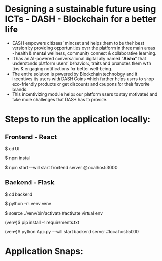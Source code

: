 # Designing a sustainable future using ICTs  - DASH - Blockchain for a better life

* DASH empowers citizens’ mindset and helps them to be their best version by providing opportunities over the platform in three main areas - health & mental wellness, community connect & collaborative learning.
* It has an AI-powered conversational digital ally named “**Aisha**” that understands platform users’ behaviors, traits and promotes them with tips & engaging notifications for better well-being.
* The entire solution is powered by Blockchain technology and it incentives its users with DASH Coins which further helps users to shop eco-friendly products or get discounts and coupons for their favorite brands. 
* This incentivizing module helps our platform users to stay motivated and take more challenges that DASH has to provide.


# Steps to run the application locally:
## Frontend - React

$ cd UI

$ npm install

$ npm start --will start frontend server @localhost:3000

## Backend - Flask

$ cd backend

$ python -m venv venv

$ source ./venv/bin/activate #activate virtual env

(venv)$ pip install -r requirements.txt

(venv)$ python App.py --will start backend server #localhost:5000

# Application Snaps:








